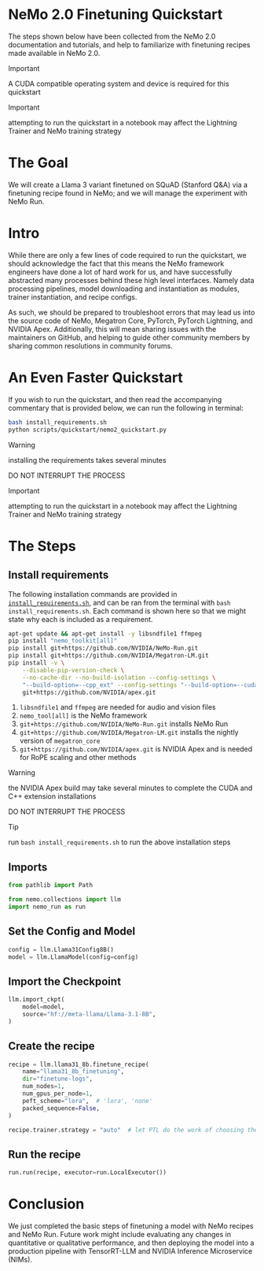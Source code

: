 # NeMo 2.0 Finetuning Quickstart

The steps shown below have been collected from the NeMo 2.0 documentation and tutorials, and help to familiarize with finetuning recipes made available in NeMo 2.0.

> [!IMPORTANT]
> A CUDA compatible operating system and device is required for this quickstart

> [!IMPORTANT]
> attempting to run the quickstart in a notebook may affect the Lightning Trainer and NeMo training strategy

# The Goal

We will create a Llama 3 variant finetuned on SQuAD (Stanford Q&A) via a finetuning recipe found in NeMo; and we will manage the experiment with NeMo Run.

# Intro

While there are only a few lines of code required to run the quickstart, we should acknowledge the fact that this means the NeMo framework engineers have done a lot of hard work for us, and have successfully abstracted many processes behind these high level interfaces. Namely data processing pipelines, model downloading and instantiation as modules, trainer instantiation, and recipe configs. 

As such, we should be prepared to troubleshoot errors that may lead us into the source code of NeMo, Megatron Core, PyTorch, PyTorch Lightning, and NVIDIA Apex. Additionally, this will mean sharing issues with the maintainers on GitHub, and helping to guide other community members by sharing common resolutions in community forums. 

# An Even Faster Quickstart

If you wish to run the quickstart, and then read the accompanying commentary that is provided below, we can run the following in terminal:

```bash
bash install_requirements.sh
python scripts/quickstart/nemo2_quickstart.py
```

> [!WARNING]
> installing the requirements takes several minutes
>
> DO NOT INTERRUPT THE PROCESS

> [!IMPORTANT]
> attempting to run the quickstart in a notebook may affect the Lightning Trainer and NeMo training strategy

# The Steps

## Install requirements

The following installation commands are provided in [`install_requirements.sh`](../../install_requirements.sh), and can be ran from the terminal with `bash install_requirements.sh`. Each command is shown here so that we might state why each is included as a requirement.

```bash
apt-get update && apt-get install -y libsndfile1 ffmpeg
pip install "nemo_toolkit[all]"
pip install git+https://github.com/NVIDIA/NeMo-Run.git
pip install git+https://github.com/NVIDIA/Megatron-LM.git
pip install -v \
    --disable-pip-version-check \
    --no-cache-dir --no-build-isolation --config-settings \
    "--build-option=--cpp_ext" --config-settings "--build-option=--cuda_ext" \
    git+https://github.com/NVIDIA/apex.git
```

1. `libsndfile1` and `ffmpeg` are needed for audio and vision files
2. `nemo_tool[all]` is the NeMo framework
3. `git+https://github.com/NVIDIA/NeMo-Run.git` installs NeMo Run
4. `git+https://github.com/NVIDIA/Megatron-LM.git` installs the nightly version of `megatron_core`
5. `git+https://github.com/NVIDIA/apex.git` is NVIDIA Apex and is needed for RoPE scaling and other methods

> [!WARNING]
> the NVIDIA Apex build may take several minutes to complete the CUDA and C++ extension installations
>
> DO NOT INTERRUPT THE PROCESS

> [!TIP]
> run `bash install_requirements.sh` to run the above installation steps

## Imports

```python
from pathlib import Path

from nemo.collections import llm
import nemo_run as run
```

## Set the Config and Model

```python
config = llm.Llama31Config8B()
model = llm.LlamaModel(config=config)
```

## Import the Checkpoint

```python
llm.import_ckpt(
    model=model,
    source="hf://meta-llama/Llama-3.1-8B",
)
```

## Create the recipe

```python
recipe = llm.llama31_8b.finetune_recipe(
    name="llama31_8b_finetuning",
    dir="finetune-logs",
    num_nodes=1,
    num_gpus_per_node=1,
    peft_scheme="lora",  # 'lora', 'none'
    packed_sequence=False,
)
```

```python
recipe.trainer.strategy = "auto"  # let PTL do the work of choosing the training strategy
```

## Run the recipe

```python
run.run(recipe, executor=run.LocalExecutor())
```

# Conclusion

We just completed the basic steps of finetuning a model with NeMo recipes and NeMo Run. Future work might include evaluating any changes in quantitative or qualitative performance, and then deploying the model into a production pipeline with TensorRT-LLM and NVIDIA Inference Microservice (NIMs).